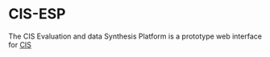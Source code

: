 # CIS-ESP

The CIS Evaluation and data Synthesis Platform is a prototype web interface for [CIS](https://github.com/cedadev/cis)
